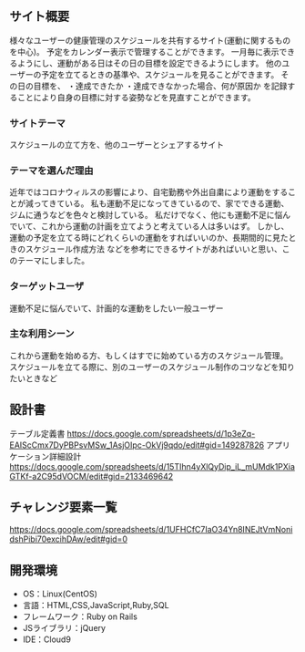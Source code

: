 # <schedule-share>

## サイト概要
様々なユーザーの健康管理のスケジュールを共有するサイト(運動に関するものを中心)。
予定をカレンダー表示で管理することができます。
一月毎に表示できるようにし、運動がある日はその日の目標を設定できるようにします。
他のユーザーの予定を立てるときの基準や、スケジュールを見ることができます。
その日の目標を、
・達成できたか
・達成できなかった場合、何が原因か
を記録することにより自身の目標に対する姿勢などを見直すことができます。

### サイトテーマ
スケジュールの立て方を、他のユーザーとシェアするサイト

### テーマを選んだ理由
近年ではコロナウィルスの影響により、自宅勤務や外出自粛により運動をすることが減ってきている。
私も運動不足になってきているので、家でできる運動、ジムに通うなどを色々と検討している。
私だけでなく、他にも運動不足に悩んでいて、これから運動の計画を立てようと考えている人は多いはず。
しかし、運動の予定を立てる時にどれくらいの運動をすればいいのか、長期間的に見たときのスケジュール作成方法
などを参考にできるサイトがあればいいと思い、このテーマにしました。



### ターゲットユーザ
運動不足に悩んでいて、計画的な運動をしたい一般ユーザー

### 主な利用シーン
これから運動を始める方、もしくはすでに始めている方のスケジュール管理。
スケジュールを立てる際に、別のユーザーのスケジュール制作のコツなどを知りたいときなど

## 設計書
テーブル定義書
https://docs.google.com/spreadsheets/d/1p3eZq-EAIScCmx7DyPBPsvMSw_1AsjOIpc-OkVj9qdo/edit#gid=149287826
アプリケーション詳細設計
https://docs.google.com/spreadsheets/d/15TIhn4yXlQyDip_iL_mUMdk1PXiaGTKf-a2C95dVOCM/edit#gid=2133469642

## チャレンジ要素一覧
https://docs.google.com/spreadsheets/d/1UFHCfC7IaO34Yn8INEJtVmNonidshPibi70excihDAw/edit#gid=0

## 開発環境
- OS：Linux(CentOS)
- 言語：HTML,CSS,JavaScript,Ruby,SQL
- フレームワーク：Ruby on Rails
- JSライブラリ：jQuery
- IDE：Cloud9

